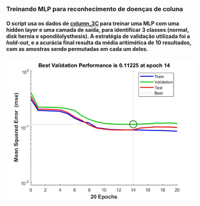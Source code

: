 ### Treinando MLP para reconhecimento de doenças de coluna

#### O script usa os dados de [column_3C](https://archive.ics.uci.edu/dataset/212/vertebral+column) para treinar uma MLP com uma hidden layer e uma camada de saída, para identificar 3 classes (normal, disk hernia e spondilolysthesis). A estratégia de validação utilizada foi a _hold-out_, e a acurácia final resulta da média aritimética de 10 resultados, com as amostras sendo permutadas em cada um deles.

![validation](validation.jpg)